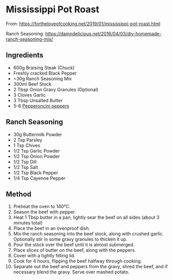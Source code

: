 # Mississippi Pot Roast

From: https://fortheloveofcooking.net/2019/01/mississippi-pot-roast.html

Ranch Seasoning: https://damndelicious.net/2016/04/03/diy-homemade-ranch-seasoning-mix/

## Ingredients

- 600g Braising Steak (Chuck)
- Freshly cracked Black Pepper
- ~30g Ranch Seasoning Mix
- 300ml Beef Stock
- 2 Tbsp Onion Gravy Granules (Optional)
- 3 Cloves Garlic
- 3 Tbsp Unsalted Butter
- 5-6 [Pepperoncini peppers](https://www.amazon.co.uk/gp/product/B091HWQKWD/)

## Ranch Seasoning

- 30g Buttermilk Powder
- 2 Tsp Parsley
- 1 Tsp Chives
- 1/2 Tsp Garlic Powder
- 1/2 Tsp Onion Powder
- 1/2 Tsp Dill
- 1/2 Tsp Salt
- 1/2 Tsp Black Pepper
- 1/4 Tsp Cayenne Pepper

## Method

1. Preheat the oven to 140°C.
2. Season the beef with pepper.
3. Heat 1 Tbsp butter in a pan, lightly sear the beef on all sides (about 3 minutes total)
4. Place the beef in an ovenproof dish.
5. Mix the ranch seasoning into the beef stock, along with crushed garlic. 
   Optionally stir in some gravy granules to thicken it up.
6. Pour the stock over the beef until it is almost submerged.
7. Place slices of butter on the beef, along with the peppers.
8. Cover with a tightly fitting lid.
9. Cook for 4 hours, flipping the beef halfway through cooking.
10. Separate out the beef and peppers from the gravy, shred the beef, and if necessary blend the gravy. 
    Serve over mashed potato.
